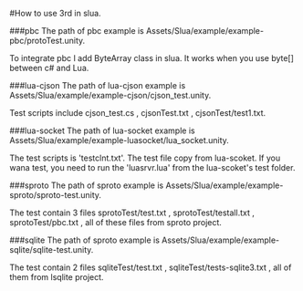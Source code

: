 #How to use 3rd in slua.

###pbc
The path of pbc example is Assets/Slua/example/example-pbc/protoTest.unity.

To integrate pbc I add ByteArray class in slua. It works when you use byte[] between c# and Lua.

###lua-cjson
The path of lua-cjson example is Assets/Slua/example/example-cjson/cjson_test.unity.

Test scripts include cjson_test.cs , cjsonTest.txt , cjsonTest/test1.txt.

###lua-socket
The path of lua-socket example is Assets/Slua/example/example-luasocket/lua_socket.unity.

The test scripts is 'testclnt.txt'. The test file copy from lua-scoket. If you wana test, you need to run the 'luasrvr.lua' from the lua-scoket's test folder.

###sproto
The path of sproto example is Assets/Slua/example/example-sproto/sproto-test.unity.

The test contain 3 files sprotoTest/test.txt , sprotoTest/testall.txt , sprotoTest/pbc.txt , all of these files from sproto project.

###sqlite
The path of sproto example is Assets/Slua/example/example-sqlite/sqlite-test.unity.

The test contain 2 files sqliteTest/test.txt , sqliteTest/tests-sqlite3.txt , all of them from lsqlite project.
